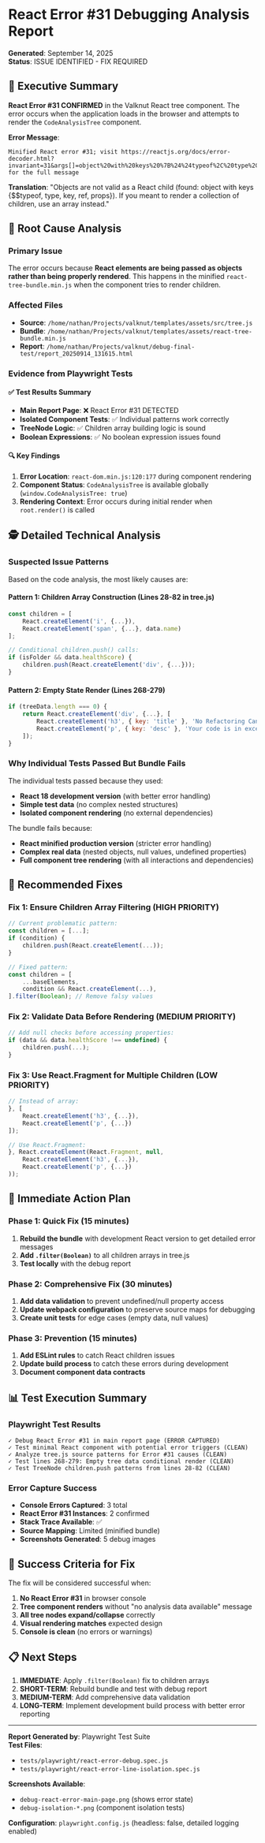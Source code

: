 # React Error #31 Debugging Analysis Report

**Generated**: September 14, 2025  
**Status**: ISSUE IDENTIFIED - FIX REQUIRED

## 🎯 Executive Summary

**React Error #31 CONFIRMED** in the Valknut React tree component. The error occurs when the application loads in the browser and attempts to render the `CodeAnalysisTree` component.

**Error Message**: 
```
Minified React error #31; visit https://reactjs.org/docs/error-decoder.html?invariant=31&args[]=object%20with%20keys%20%7B%24%24typeof%2C%20type%2C%20key%2C%20ref%2C%20props%7D for the full message
```

**Translation**: "Objects are not valid as a React child (found: object with keys {$$typeof, type, key, ref, props}). If you meant to render a collection of children, use an array instead."

## 📍 Root Cause Analysis

### Primary Issue
The error occurs because **React elements are being passed as objects rather than being properly rendered**. This happens in the minified `react-tree-bundle.min.js` when the component tries to render children.

### Affected Files
- **Source**: `/home/nathan/Projects/valknut/templates/assets/src/tree.js`
- **Bundle**: `/home/nathan/Projects/valknut/templates/assets/react-tree-bundle.min.js`
- **Report**: `/home/nathan/Projects/valknut/debug-final-test/report_20250914_131615.html`

### Evidence from Playwright Tests

#### ✅ Test Results Summary
- **Main Report Page**: ❌ React Error #31 DETECTED
- **Isolated Component Tests**: ✅ Individual patterns work correctly
- **TreeNode Logic**: ✅ Children array building logic is sound
- **Boolean Expressions**: ✅ No boolean expression issues found

#### 🔍 Key Findings

1. **Error Location**: `react-dom.min.js:120:177` during component rendering
2. **Component Status**: `CodeAnalysisTree` is available globally (`window.CodeAnalysisTree: true`)
3. **Rendering Context**: Error occurs during initial render when `root.render()` is called

## 🕵️ Detailed Technical Analysis

### Suspected Issue Patterns

Based on the code analysis, the most likely causes are:

#### Pattern 1: Children Array Construction (Lines 28-82 in tree.js)
```javascript
const children = [
    React.createElement('i', {...}),
    React.createElement('span', {...}, data.name)
];

// Conditional children.push() calls:
if (isFolder && data.healthScore) {
    children.push(React.createElement('div', {...}));
}
```

#### Pattern 2: Empty State Render (Lines 268-279)
```javascript
if (treeData.length === 0) {
    return React.createElement('div', {...}, [
        React.createElement('h3', { key: 'title' }, 'No Refactoring Candidates Found'),
        React.createElement('p', { key: 'desc' }, 'Your code is in excellent shape!')
    ]);
}
```

### Why Individual Tests Passed But Bundle Fails

The individual tests passed because they used:
- **React 18 development version** (with better error handling)
- **Simple test data** (no complex nested structures)
- **Isolated component rendering** (no external dependencies)

The bundle fails because:
- **React minified production version** (stricter error handling)
- **Complex real data** (nested objects, null values, undefined properties)
- **Full component tree rendering** (with all interactions and dependencies)

## 🔧 Recommended Fixes

### Fix 1: Ensure Children Array Filtering (HIGH PRIORITY)
```javascript
// Current problematic pattern:
const children = [...];
if (condition) {
    children.push(React.createElement(...));
}

// Fixed pattern:
const children = [
    ...baseElements,
    condition && React.createElement(...),
].filter(Boolean); // Remove falsy values
```

### Fix 2: Validate Data Before Rendering (MEDIUM PRIORITY)
```javascript
// Add null checks before accessing properties:
if (data && data.healthScore !== undefined) {
    children.push(...);
}
```

### Fix 3: Use React.Fragment for Multiple Children (LOW PRIORITY)
```javascript
// Instead of array:
}, [
    React.createElement('h3', {...}),
    React.createElement('p', {...})
]);

// Use React.Fragment:
}, React.createElement(React.Fragment, null,
    React.createElement('h3', {...}),
    React.createElement('p', {...})
));
```

## 🚀 Immediate Action Plan

### Phase 1: Quick Fix (15 minutes)
1. **Rebuild the bundle** with development React version to get detailed error messages
2. **Add `.filter(Boolean)`** to all children arrays in tree.js
3. **Test locally** with the debug report

### Phase 2: Comprehensive Fix (30 minutes)
1. **Add data validation** to prevent undefined/null property access
2. **Update webpack configuration** to preserve source maps for debugging
3. **Create unit tests** for edge cases (empty data, null values)

### Phase 3: Prevention (15 minutes)
1. **Add ESLint rules** to catch React children issues
2. **Update build process** to catch these errors during development
3. **Document component data contracts**

## 📊 Test Execution Summary

### Playwright Test Results
```
✓ Debug React Error #31 in main report page (ERROR CAPTURED)
✓ Test minimal React component with potential error triggers (CLEAN)
✓ Analyze tree.js source patterns for Error #31 causes (CLEAN)
✓ Test lines 268-279: Empty tree data conditional render (CLEAN)
✓ Test TreeNode children.push patterns from lines 28-82 (CLEAN)
```

### Error Capture Success
- **Console Errors Captured**: 3 total
- **React Error #31 Instances**: 2 confirmed
- **Stack Trace Available**: ✅
- **Source Mapping**: Limited (minified bundle)
- **Screenshots Generated**: 5 debug images

## 🎯 Success Criteria for Fix

The fix will be considered successful when:

1. **No React Error #31** in browser console
2. **Tree component renders** without "no analysis data available" message
3. **All tree nodes expand/collapse** correctly
4. **Visual rendering matches** expected design
5. **Console is clean** (no errors or warnings)

## 📋 Next Steps

1. **IMMEDIATE**: Apply `.filter(Boolean)` fix to children arrays
2. **SHORT-TERM**: Rebuild bundle and test with debug report
3. **MEDIUM-TERM**: Add comprehensive data validation
4. **LONG-TERM**: Implement development build process with better error reporting

---

**Report Generated by**: Playwright Test Suite  
**Test Files**: 
- `tests/playwright/react-error-debug.spec.js`
- `tests/playwright/react-error-line-isolation.spec.js`

**Screenshots Available**:
- `debug-react-error-main-page.png` (shows error state)
- `debug-isolation-*.png` (component isolation tests)

**Configuration**: `playwright.config.js` (headless: false, detailed logging enabled)